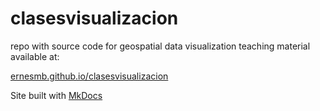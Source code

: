 # clasesvisualizacion

repo with source code for geospatial data visualization teaching material available at: 

[ernesmb.github.io/clasesvisualizacion](https://ernesmb.github.io/clasesvisualizacion/)

Site built with [MkDocs](http://www.mkdocs.org)